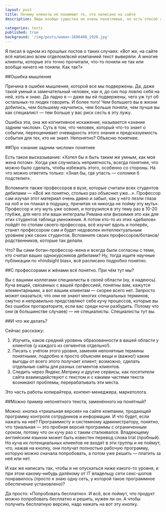 ```yaml
---
layout: post
title: Почему клиенты не понимают то, что написано на сайте
description: Люди вообще существа не очень понятливые, но есть способ сделать ваших клиентов в среднем более понимающими. С помощью текстов на сайте и других площадках.

categories: texts
published: true
background: '/img/posts/woman-2696408_1920.jpg'
---
```


Я писал в одном из прошлых постов о таких случаях: «Вот же, на сайте всё написано всем отделом/всей компанией текст выверяли. А многие клиенты, которые это точно прочитали, что-то поняли не так или вообще ничего не поняли. Как так?»

##Ошибка мышления

Причина в ошибке мышления, которой все мы подвержены. Да, даже такой умный и замечательный человек, как я, до сих пор ловлю себя на ней, хоть и знаю. Да ладно я — даже вы ей подвержены, чего уж тут об остальных-то людях говорить. И более того! Чем большего вы в жизни добились, чем большему научились, чем больше поняли, чем лучше вы как специалист — тем больше у вас риск сесть в эту лужу.

Ошибка эта, она же когнитивное искажение, называется «знание задним числом». Суть в том, что человек, который что-то знает о событии, переоценивает очевидность этого знания и предсказуемость события для тех, кто не знает. Непонятно? Объясню понятнее.

##Про «знание задним числом» понятнее

Есть такое высказывание: «Хотел бы я быть таким же умным, как моя жена потом». Когда уже случилась неприятность, всегда понятнее, что можно было сделать, чтобы избежать этого, особенно со стороны. На что можно ответить только: «Знал бы, где упасть — соломки б подстелил».

Вспомните также профессоров в вузе, которые считали всех студентов дебилами — «Всё же понятно, столько раз объяснил уже...». Профессор сам изучал этот материал очень давно и забыл, как у него лезли глаза на лоб и он плакал в подушку, причитая «я никогда не пойму эту муть». Профессор и эту муть уже освоил, и погрузился в эту тему раз в 10-20 глубже, для него эти ваши интегралы Римана или физхимия это как для этих студентов таблица умножения. А потом кто-то из этих «дебилов» пойдёт по стопам своего профессора, всё изучит вдоль и поперёк, станет профессором сам и будет недоволен интеллектуальным уровнем уже своих студентов. Вспомните своих профессоров/ботанов/родственников, которые так делали.

Что? Вы сами ботан-профессор-жена и всегда были согласны с теми, кто считал ваших однокурсников дебилами? Ну, тогда ищите научные публикации по «hindsight bias», всё расписано подробно  понятно.

##С профессорами и жёнами всё понятно. При чём тут мы?

Вы с вашими коллегами специалисты в своей области (ну, я надеюсь). Куча вещей, связанных с вашей профессией, понятны вам, кажутся элементарными, а вот вашим клиентам — скорее всего нет. Запросто может оказаться, что они не знают многих специальных терминов, смутно и неправильно представляют себе кучу процессов, которые вы без ошибок протараторите, если вас среди ночи разбудить. Потому что они (в большинстве случаев) — не специалисты. Специалисты тут вы.

##И что же делать?

Сейчас расскажу:

1. Изучить, каков средний уровень образованности в вашей области у клиентов (у каждого из сегментов отдельно!).
2. Писать с учётом этого уровня, заменяя непонятные термины понятными, подробно и просто объясняя вещи и (важно!) какие выгоды от всего этого получает клиент; возможно, сделать отдельные сайты для разных сегментов клиентов.
3. Следить через Яндекс.Метрику и другие сервисы, как посетители сайта взаимодействуют с текстом и с какими частями текста возникают проблемы, перерабатывать эти места.

Это часть работы копирайтера, контент-менеджера, маркетолога.

##Можно пример непонятного текста, заменённого на понятный?

Можно: кнопка «триальная версия» на сайте компании, продающей программу контроля сотрудников и информации. И что будет, если нажать на неё? Программисту и системному администратору, понятно, что триальная — это пробная версия программы с ограниченным сроком, потому что он кучу раз с таким сталкивался. Владеющему английским языком может быть известен перевод слова trial (пробный). Но куча их потенциальных клиентов не входят в эти группы и не поймут, что, нажав на кнопку, они получат полностью рабочую программу, которую можно сначала попробовать, а потом уже решить — платить за неё или нет.

И как же написать так, чтобы и не опускаться ниже какого-то уровня, и при этом какому-нибудь далёкому от IT владельцу сети секс-шопов понравилось (просто я знаю одну сеть, у которой такое программное обеспечение установлено)? 

Да просто: «Попробовать бесплатно». И всё, все поймут, что продукт можно попробовать бесплатно и решить, нужен ли он. А чтобы получить бесплатную версию, надо нажать на вот эту кнопку.